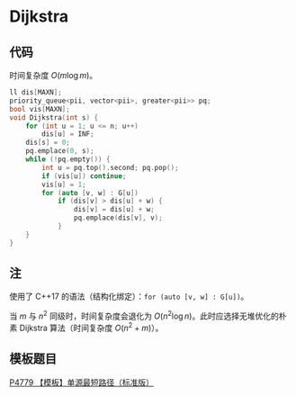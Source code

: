 # Dijkstra

## 代码

时间复杂度 $O(m \log m)$。

```cpp
ll dis[MAXN];
priority_queue<pii, vector<pii>, greater<pii>> pq;
bool vis[MAXN];
void Dijkstra(int s) {
    for (int u = 1; u <= n; u++)
        dis[u] = INF;
    dis[s] = 0;
    pq.emplace(0, s);
    while (!pq.empty()) {
        int u = pq.top().second; pq.pop();
        if (vis[u]) continue;
        vis[u] = 1;
        for (auto [v, w] : G[u])
            if (dis[v] > dis[u] + w) {
                dis[v] = dis[u] + w;
                pq.emplace(dis[v], v);
            }
    }
}
```

## 注

使用了 C++17 的语法（结构化绑定）：`for (auto [v, w] : G[u])`。

当 $m$ 与 $n^2$ 同级时，时间复杂度会退化为 $O(n^2 \log n)$。此时应选择无堆优化的朴素 Dijkstra 算法（时间复杂度 $O(n^2 + m)$）。

## 模板题目

[P4779 【模板】单源最短路径（标准版）](https://www.luogu.com.cn/problem/P4779)